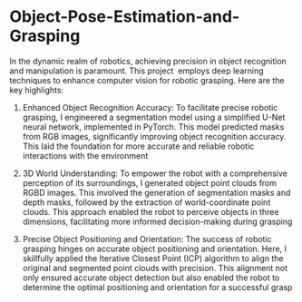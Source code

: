 # Object-Pose-Estimation-and-Grasping

In the dynamic realm of robotics, achieving precision in object recognition and manipulation is paramount. This project  employs deep learning techniques to enhance computer vision for robotic grasping. Here are the key highlights:

1. Enhanced Object Recognition Accuracy:
To facilitate precise robotic grasping, I engineered a segmentation model using a simplified U-Net neural network, implemented in PyTorch. This model predicted masks from RGB images, significantly improving object recognition accuracy. This laid the foundation for more accurate and reliable robotic interactions with the environment

2. 3D World Understanding:
To empower the robot with a comprehensive perception of its surroundings, I generated object point clouds from RGBD images. This involved the generation of segmentation masks and depth masks, followed by the extraction of world-coordinate point clouds. This approach enabled the robot to perceive objects in three dimensions, facilitating more informed decision-making during grasping

3. Precise Object Positioning and Orientation:
The success of robotic grasping hinges on accurate object positioning and orientation. Here, I skillfully applied the Iterative Closest Point (ICP) algorithm to align the original and segmented point clouds with precision. This alignment not only ensured accurate object detection but also enabled the robot to determine the optimal positioning and orientation for a successful grasp


